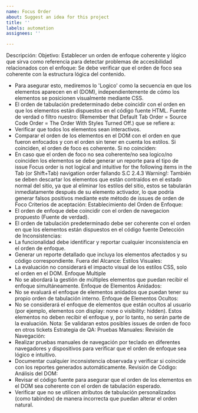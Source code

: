 ```yaml
---
name: Focus Order
about: Suggest an idea for this project
title: ''
labels: automation
assignees: ''

---
```


Descripción: Objetivo: Establecer un orden de enfoque coherente y lógico que sirva como referencia para detectar problemas de accesibilidad relacionados con el enfoque:
Se debe verificar que el orden de foco sea coherente con la estructura lógica del contenido.
- Para asegurar esto, mediremos lo 'Logico' como la secuencia en que los elementos aparecen en el (DOM), independientemente de cómo los elementos se posicionen visualmente mediante CSS.
- El orden de tabulación predeterminado debe coincidir con el orden en que los elementos están dispuestos en el código fuente HTML. 
Fuente de verdad o filtro nuestro: (Remember that Default Tab Order = Source Code Order = The Order With Styles Turned Off.) que se refiere a:
- Verificar que todos los elementos sean interactivos.
- Comparar el orden de los elementos en el DOM con el orden en que fueron enfocados y con el orden sin tener en cuenta los estilos. Si coinciden, el orden de foco es coherente.
Si no coinciden:
- En caso que el orden de foco no sea coherente/no sea logico/no coinciden los elementos se debe generar un reporte para el tipo de issue Focus order is not logical and intuitive for the following items in the Tab (or Shift+Tab) navigation order fallando S.C 2.4.3
Warning!: También se deben descartar los elementos que están contraídos en el estado normal del sitio, ya que al eliminar los estilos del sitio, estos se tabularán inmediatamente después de su elemento activador, lo que podría generar falsos positivos mediante este método de issues de orden de Foco
Criterios de aceptación: Establecimiento del Orden de Enfoque:
- El orden de enfoque debe coincidir con el orden de navegacion propuesto (Fuente de verdad).
- El orden de tabulación predeterminado debe ser coherente con el orden en que los elementos están dispuestos en el código fuente
Detección de Inconsistencias:
- La funcionalidad debe identificar y reportar cualquier inconsistencia en el orden de enfoque.
- Generar un reporte detallado que incluya los elementos afectados y su código correspondiente.
Fuera del Alcance: Estilos Visuales:
- La evaluación no considerará el impacto visual de los estilos CSS, solo el orden en el DOM.
Enfoque Multiple
- No se abordará la gestión de múltiples elementos que puedan recibir el enfoque simultáneamente.
Enfoque de Elementos Anidados:
- No se evaluará el enfoque de elementos anidados que puedan tener su propio orden de tabulación interno. 
Enfoque de Elementos Ocultos:
- No se considerará el enfoque de elementos que están ocultos al usuario (por ejemplo, elementos con display: none o visibility: hidden). Estos elementos no deben recibir el enfoque y, por lo tanto, no serán parte de la evaluación.
Nota: Se validaran estos  posibles issues de orden de foco en otros tickets
Estrategia de QA: Pruebas Manuales:
Revisión de Navegación:
- Realizar pruebas manuales de navegación por teclado en diferentes navegadores y dispositivos para verificar que el orden de enfoque sea lógico e intuitivo.
- Documentar cualquier inconsistencia observada y verificar si coincide con los reportes generados automáticamente.
Revisión de Código:
Análisis del DOM:
- Revisar el código fuente para asegurar que el orden de los elementos en el DOM sea coherente con el orden de tabulación esperado.
- Verificar que no se utilicen atributos de tabulación personalizados (como tabindex) de manera incorrecta que puedan alterar el orden natural.
